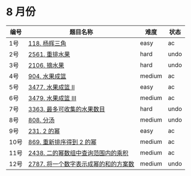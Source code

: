 # 8 月份

**编号**|**题目名称**|**难度**|**状态**
--------|------------|--------|--------
1号|[118. 杨辉三角](./第1题%20118.%20杨辉三角)|easy|ac
2号|[2561. 重排水果](./第2题%202561.%20重排水果)|hard|undo
3号|[2106. 摘水果](./第3题%202106.%20摘水果)|hard|undo
4号|[904. 水果成篮](./第4题%20904.%20水果成篮)|medium|ac
5号|[3477. 水果成篮 II](./第5题%203477.%20水果成篮%20II)|easy|ac
6号|[3479. 水果成篮 III](./第6题%203479.%20水果成篮%20III)|medium|ac
7号|[3363. 最多可收集的水果数目](./第7题%203363.%20最多可收集的水果数目)|hard|undo
8号|[808. 分汤](./第8题%20808.%20分汤)|medium|undo
9号|[231. 2 的幂](./第9题%20231.%202%20的幂)|easy|ac
10号|[869. 重新排序得到 2 的幂](./第10题%20869.%20重新排序得到%202%20的幂)|medium|ac
11号|[2438. 二的幂数组中查询范围内的乘积](./第11题%202438.%20二的幂数组中查询范围内的乘积)|medium|ac
12号|[2787. 将一个数字表示成幂的和的方案数](./第12题%202787.%20将一个数字表示成幂的和的方案数)|medium|undo
